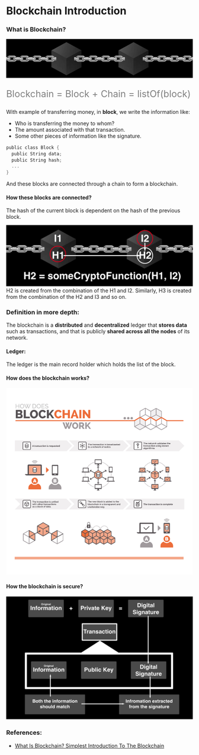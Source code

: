 # Blockchain Introduction

### What is Blockchain?

<img src="/assets/images/blockchain_concept/blc.png">

<p style="font-size: 25px; color: gray">Blockchain = Block + Chain = listOf(block)</p>

With example of transferring money, in **block**, we write the information like:
- Who is transferring the money to whom?
- The amount associated with that transaction.
- Some other pieces of information like the signature.

```go
public class Block {
  public String data;
  public String hash;
  ...
}
```
And these blocks are connected through a chain to form a blockchain.

#### How these blocks are connected?
The hash of the current block is dependent on the hash of the previous block.

<img src="/assets/images/blockchain_concept/blc1.png">
H2 is created from the combination of the H1 and I2. Similarly, H3 is created from the combination of the H2 and I3 and so on.

### Definition in more depth:

The blockchain is a **distributed** and **decentralized** ledger that **stores data** such as transactions, and that is publicly **shared across all the nodes** of its network.

#### Ledger:

The ledger is the main record holder which holds the list of the block.

#### How does the blockchain works?

<img src="/assets/images/blockchain_concept/how_does_blockchain_work.png">

#### How the blockchain is secure?

<img src="/assets/images/blockchain_concept/blc_security.png">

### References:

- [What Is Blockchain? Simplest Introduction To The Blockchain](https://medium.com/mindorks/what-is-blockchain-simplest-introduction-to-the-blockchain-764a468e1575)